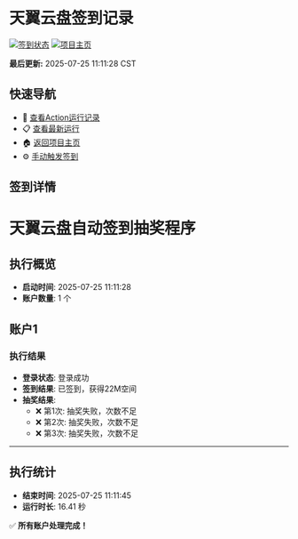 # 天翼云盘签到记录

[![签到状态](https://github.com/q952417961/189pan/actions/workflows/main.yml/badge.svg)](https://github.com/q952417961/189pan/actions/workflows/main.yml) [![项目主页](https://img.shields.io/badge/GitHub-项目主页-blue?logo=github)](https://github.com/q952417961/189pan)

**最后更新:** 2025-07-25 11:11:28 CST

## 快速导航

- 🔄 [查看Action运行记录](https://github.com/q952417961/189pan/actions)
- 📋 [查看最新运行](https://github.com/q952417961/189pan/actions/runs/16512859394)
- 🏠 [返回项目主页](https://github.com/q952417961/189pan)
- ⚙️ [手动触发签到](https://github.com/q952417961/189pan/actions/workflows/main.yml)

## 签到详情

# 天翼云盘自动签到抽奖程序

## 执行概览
- **启动时间**: 2025-07-25 11:11:28
- **账户数量**: 1 个

## 账户1
### 执行结果
- **登录状态**: 登录成功
- **签到结果**: 已签到，获得22M空间
- **抽奖结果**:
  - ❌ 第1次: 抽奖失败，次数不足
  - ❌ 第2次: 抽奖失败，次数不足
  - ❌ 第3次: 抽奖失败，次数不足

---
## 执行统计
- **结束时间**: 2025-07-25 11:11:45
- **运行时长**: 16.41 秒

✅ **所有账户处理完成！**
